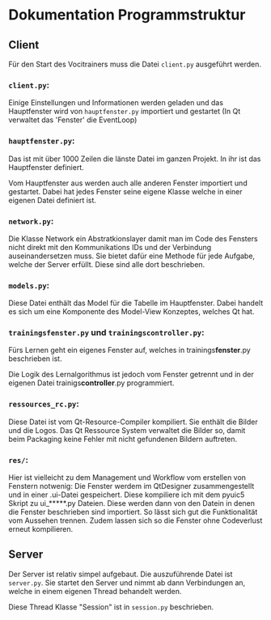 # Dokumentation Programmstruktur

## Client
Für den Start des Vocitrainers muss die Datei `client.py` ausgeführt werden.
### `client.py`:
Einige Einstellungen und Informationen werden geladen und das Hauptfenster wird von `hauptfenster.py` importiert und gestartet (In Qt verwaltet das 'Fenster' die EventLoop)

### `hauptfenster.py`:
Das ist mit über 1000 Zeilen die länste Datei im ganzen Projekt. In ihr ist das Hauptfenster definiert.

Vom Hauptfenster aus werden auch alle anderen Fenster importiert und gestartet. Dabei hat jedes Fenster seine eigene Klasse welche in einer eigenen Datei definiert ist.

### `network.py`:
Die Klasse Network ein Abstratkionslayer damit man im Code des Fensters nicht direkt mit den Kommunikations IDs und der Verbindung auseinandersetzen muss. Sie bietet dafür eine Methode für jede Aufgabe, welche der Server erfüllt. Diese sind alle dort beschrieben.

### `models.py`:
Diese Datei enthält das Model für die Tabelle im Hauptfenster. Dabei handelt es sich um eine Komponente des Model-View Konzeptes, welches Qt hat.

### `trainingsfenster.py` und `trainingscontroller.py`:
Fürs Lernen geht ein eigenes Fenster auf, welches in trainings**fenster**.py beschrieben ist.

Die Logik des Lernalgorithmus ist jedoch vom Fenster getrennt und in der eigenen Datei trainigs**controller**.py programmiert.

### `ressources_rc.py`:
Diese Datei ist vom Qt-Resource-Compiler kompiliert. Sie enthält die Bilder und die Logos. Das Qt Ressource System verwaltet die Bilder so, damit beim Packaging keine Fehler mit nicht gefundenen Bildern auftreten.

### `res/`:
Hier ist vielleicht zu dem Management und Workflow vom erstellen von Fenstern notwenig:
Die Fenster werdem im QtDesigner zusammengestellt und in einer .ui-Datei gespeichert. Diese kompiliere ich mit dem pyuic5 Skript zu ui_*****.py Dateien. Diese werden dann von den Datein in denen die Fenster beschrieben sind importiert. So lässt sich gut die Funktionalität vom Aussehen trennen. Zudem lassen sich so die Fenster ohne Codeverlust erneut kompilieren.

## Server
Der Server ist relativ simpel aufgebaut.
Die auszuführende Datei ist `server.py`. Sie startet den Server und nimmt ab dann Verbindungen an, welche in einem eigenen Thread behandelt werden.

Diese Thread Klasse "Session" ist in `session.py` beschrieben.
